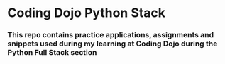 # Coding Dojo Python Stack

### This repo contains practice applications, assignments and snippets used during my learning at Coding Dojo during the Python Full Stack section
